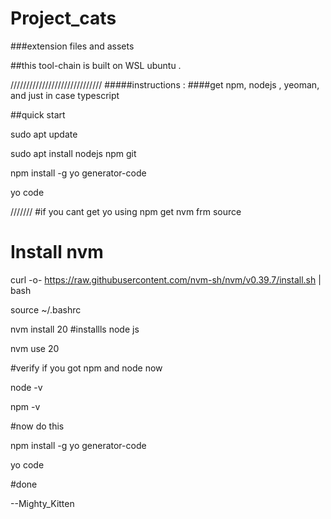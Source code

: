 # Project_cats

###extension files and assets

##this tool-chain is built on WSL ubuntu .



/////////////////////////////
#####instructions :
####get npm, nodejs , yeoman, and just in case typescript 

##quick start

sudo apt update

sudo apt install nodejs npm git

npm install -g yo generator-code

yo code

///////
#if you cant get yo using npm get nvm frm source 

# Install nvm
curl -o- https://raw.githubusercontent.com/nvm-sh/nvm/v0.39.7/install.sh | bash


source ~/.bashrc

nvm install 20 #installls node js 

nvm use 20



#verify if you got npm and node now

node -v

npm -v


#now do this


npm install -g yo generator-code

yo code 


#done 



--Mighty_Kitten
